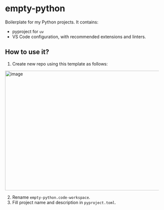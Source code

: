 # empty-python

Boilerplate for my Python projects. It contains:

* pyproject for `uv`
* VS Code configuration, with recommended extensions and linters.

## How to use it?

1. Create new repo using this template as follows:

<img width="1308" height="392" alt="image" src="https://github.com/user-attachments/assets/42e0966d-a0b3-48ca-bb20-b2ff995990a6" />

2. Rename `empty-python.code-workspace`.
3. Fill project name and description in `pyproject.toml`.
